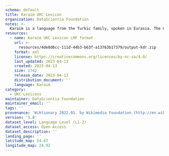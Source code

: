 ```yaml
---
schema: default
title: Karaim UKC Lexicon
organization: DataScientia Foundation
notes: >-
  Karaim is a language from the Turkic family, spoken in Eurasia. The UKC Lexicon of Karaim is represented as a lexico-semantic network. It consists of words, word senses, synsets, as well as sense-level and synset-level relationships.
resources:
  - name: Karaim UKC Lexicon LMF format
    url: >-
      resources/4de8d6cc-111d-44b3-b63f-a13763b17379/output-kdr.zip
    format: xml
    license: https://creativecommons.org/licenses/by-nc-sa/4.0/
    last_updated: 2023-04-13
    created: 2023-04-13
    size: 1742
    release_date: 2023-04-13
    distribution_document: ''
    language: Karaim
category:
  - UKC Lexicons
maintainer: DataScientia Foundation
maintainer_email: ''
tags: ''
provenance: 'Wiktionary 2022.01. by Wikimedia Foundation (http://en.wiktionary.org); CogNet 2.1 by Khuyagbaatar Batsuren, National University of Mongolia (http://cognet.ukc.disi.unitn.it); Princeton WordNet 2.1 by Princeton University (https://wordnet.princeton.edu)'
version: '1.0'
dataset_level: Language Level (L1-2)
dataset_access: Open Access
dataset_description: ''
landing_page: ''
latitude_map: 54.67
longitude_map: 24.92
---
```

